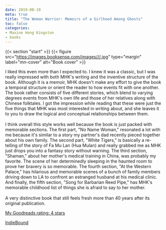 ```yaml
---
date: 2019-08-10
meta: true
title: "The Woman Warrior: Memoirs of a Girlhood Among Ghosts"
toc: false
categories:
- Maxine Hong Kingston
- books
---
```


{{< section "start" >}}
{{< figure src="https://images.booksense.com/images///.jpg" type="margin" label="mn-cover" alt="Book cover" >}}

I liked this even more than I expected to. I knew it was a classic, but I was really impressed with both MHK's writing and the inventive structure of the book. Although it is a memoir, MHK doesn't make any effort to give the book a temporal structure or orient the reader to how events fit with one another. The book rather consists of five different stories, which blend to varying degrees events from MHK's own life and those of her relatives along with Chinese folktales. I got the impression while reading that these were just the five things that MHK was most interested in writing about, and she leaves it to you to draw the logical and conceptual relationships between them.<br /><br />I think overall this style works well because the book is just packed with memorable sections. The first part, "No Name Woman," resonated a lot with me because it's similar to a story my partner's dad recently pieced together about his own family. The second part, "White Tigers," is basically a re-telling of the story of Fa Mu Lan (Hua Mulan) and really grabbed me as MHK just drops you into a fantasy story without warning. The third section, "Shaman," about her mother's medical training in China, was probably my favorite. The scene of her determinedly sleeping in the haunted room to prove her bravery is so memorable. The fourth section, "At the Western Palace," has hilarious and memorable scenes of a bunch of family members driving down to LA to confront an estranged husband at his medical clinic. And finally, the fifth section, "Song for Barbarian Reed Pipe," has MHK's memorable childhood list of things she is afraid to say to her mother. <br /><br />A very distinctive book that still feels fresh more than 40 years after its original publication.

[My Goodreads rating: 4 stars](https://www.goodreads.com/review/show/2903144776)  

[IndieBound](https://www.indiebound.org/book/)
